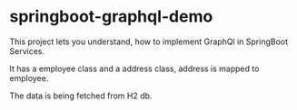 # springboot-graphql-demo
This project lets you understand, how to implement GraphQl in SpringBoot Services.

It has a employee class and a address class, address is mapped to employee.

The data is being fetched from H2 db.
